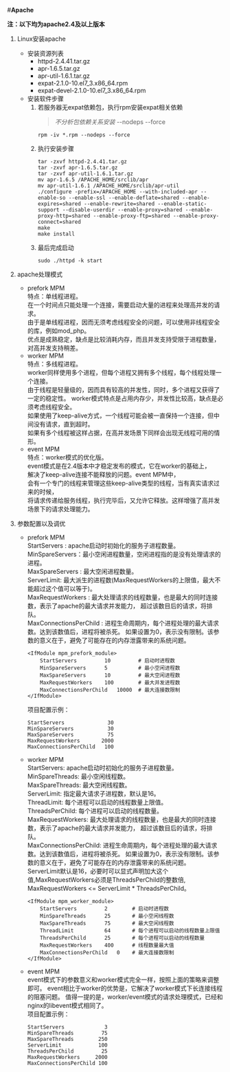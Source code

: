 #**Apache**

**注：以下均为apache2.4及以上版本**

1. Linux安装apache  
    +  安装资源列表  
        + httpd-2.4.41.tar.gz
        + apr-1.6.5.tar.gz
        + apr-util-1.6.1.tar.gz
        + expat-2.1.0-10.el7_3.x86_64.rpm
        + expat-devel-2.1.0-10.el7_3.x86_64.rpm  
    +  安装软件步骤  
        1. 若服务器无expat依赖包，执行rpm安装expat相关依赖
            > *不分析包依赖关系安装* --nodeps --force 
            ```shell命令
            rpm -iv *.rpm --nodeps --force
            ```
        2. 执行安装步骤   
            ```shell命令
            tar -zxvf httpd-2.4.41.tar.gz
            tar -zxvf apr-1.6.5.tar.gz
            tar -zxvf apr-util-1.6.1.tar.gz
            mv apr-1.6.5 /APACHE_HOME/srclib/apr
            mv apr-util-1.6.1 /APACHE_HOME/srclib/apr-util
            ./configure -prefix=/APACHE_HOME --with-included-apr --enable-so --enable-ssl --enable-deflate=shared --enable-expires=shared --enable-rewrite=shared --enable-static-support --disable-userdir --enable-proxy=shared --enable-proxy-http=shared --enable-proxy-ftp=shared --enable-proxy-connect=shared
            make
            make install
            ```  
        3. 最后完成启动  
            ```shell命令
            sudo ./httpd -k start
            ```  

2. apache处理模式  
    + prefork MPM  
        特点：单线程进程。<br/>
        在一个时间点只能处理一个连接，需要启动大量的进程来处理高并发的请求。<br/>
        由于是单线程进程，因而无须考虑线程安全的问题，可以使用非线程安全的库，例如mod_php。<br/>
        优点是成熟稳定，缺点是比较消耗内存，而且并发支持受限于进程数量，对高并发支持稍差。
    + worker MPM  
        特点：多线程进程。<br/>
        worker同样使用多个进程，但每个进程又拥有多个线程，每个线程处理一个连接。<br/>
        由于线程是轻量级的，因而具有较高的并发性，同时，多个进程又获得了一定的稳定性。
        worker模式特点是占用内存少，并发性比较高，缺点是必须考虑线程安全。<br/>
        如果使用了keep-alive方式，一个线程可能会被一直保持一个连接，但中间没有请求，直到超时。<br/>
        如果有多个线程被这样占据，在高并发场景下同样会出现无线程可用的情形。
    + event MPM  
        特点：worker模式的优化版。<br/>
        event模式是在2.4版本中才稳定发布的模式，它在worker的基础上，<br/>
        解决了keep-alive连接不能释放的问题。event MPM中，<br/>
        会有一个专门的线程来管理这些keep-alive类型的线程，当有真实请求过来的时候，<br/>
        将请求传递给服务线程，执行完毕后，又允许它释放。这样增强了高并发场景下的请求处理能力。

3. 参数配置以及调优  
    + prefork MPM  
        StartServers : apache启动时初始化的服务子进程数量。<br/>
        MinSpareServers：最小空闲进程数量，空闲进程指的是没有处理请求的进程。<br/>
        MaxSpareServers : 最大空闲进程数量。<br/>
        ServerLimit: 最大派生的进程数(MaxRequestWorkers的上限值，最大不能超过这个值可以等于)。<br/>
        MaxRequestWorkers : 最大处理请求的线程数量，也是最大的同时连接数，表示了apache的最大请求并发能力，
        超过该数目后的请求，将排队。<br/>
        MaxConnectionsPerChild : 进程生命周期内，每个进程处理的最大请求数。达到该数值后，进程将被杀死。
        如果设置为0，表示没有限制。该参数的意义在于，避免了可能存在的内存泄露带来的系统问题。 
        ```
        <IfModule mpm_prefork_module>
            StartServers         10         # 启动时进程数
            MinSpareServers      5          # 最小空闲进程数 
            MaxSpareServers      10         # 最大空闲进程数
            MaxRequestWorkers    100        # 最大并发进程数
            MaxConnectionsPerChild   10000  # 最大连接数限制
        </IfModule> 
        ```
        项目配置示例：  
        ```
        StartServers              30
        MinSpareServers           30
        MaxSpareServers           75 
        MaxRequestWorkers       2000
        MaxConnectionsPerChild   100
        ```   
    + worker MPM  
        StartServers: apache启动时初始化的服务子进程数量。<br/>
        MinSpareThreads: 最小空闲线程数。<br/>
        MaxSpareThreads: 最大空闲线程数。<br/>
        ServerLimit: 指定最大请求子进程数，默认是16。<br/>
        ThreadLimit: 每个进程可以启动的线程数量上限值。<br/>
        ThreadsPerChild: 每个进程可以启动的线程数量。<br/>
        MaxRequestWorkers: 最大处理请求的线程数量，也是最大的同时连接数，表示了apache的最大请求并发能力，
        超过该数目后的请求，将排队。<br/>
        MaxConnectionsPerChild: 进程生命周期内，每个进程处理的最大请求数。达到该数值后，进程将被杀死。
        如果设置为0，表示没有限制。该参数的意义在于，避免了可能存在的内存泄露带来的系统问题。<br/> 
        ServerLimit默认是16，必要时可以显式声明加大这个值,MaxRequestWorkers必须是ThreadsPerChild的整数倍, 
        MaxRequestWorkers <= ServerLimit * ThreadsPerChild。<br/>  
        ```
        <IfModule mpm_worker_module>
            StartServers         2        # 启动时进程数
            MinSpareThreads      25       # 最小空闲线程数
            MaxSpareThreads      75       # 最大空闲线程数
            ThreadLimit          64       # 每个进程可以启动的线程数量上限值
            ThreadsPerChild      25       # 每个进程可以启动的线程数量
            MaxRequestWorkers    400      # 线程数量最大值
            MaxConnectionsPerChild   0    # 最大连接数限制
        </IfModule> 
        ```
    + event MPM  
        event模式下的参数意义和worker模式完全一样，按照上面的策略来调整即可。 
        event相比于worker的优势是，它解决了worker模式下长连接线程的阻塞问题。 
        值得一提的是，worker/event模式的请求处理模式，已经和nginx的libevent模式相同了。<br/>
        项目配置示例：  
        ```
        StartServers             3
        MinSpareThreads         75
        MaxSpareThreads        250
        ServerLimit			   100
        ThreadsPerChild         25
        MaxRequestWorkers     2000
        MaxConnectionsPerChild 100
        ```